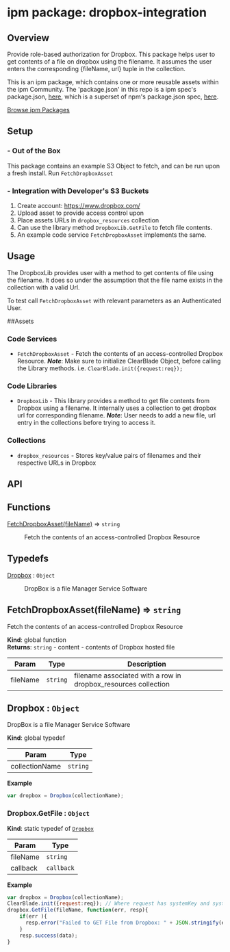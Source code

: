 
# ipm package: dropbox-integration

## Overview

Provide role-based authorization for Dropbox. This package helps user to get contents of a file on dropbox using the filename. It assumes the user enters the corresponding {fileName, url} tuple in the collection.

This is an ipm package, which contains one or more reusable assets within the ipm Community. The 'package.json' in this repo is a ipm spec's package.json, [here](https://docs.clearblade.com/v/3/6-ipm/spec), which is a superset of npm's package.json spec, [here](https://docs.npmjs.com/files/package.json).

[Browse ipm Packages](https://ipm.clearblade.com)

## Setup

### - Out of the Box

This package contains an example S3 Object to fetch, and can be run upon a fresh install. Run `FetchDropboxAsset`

### - Integration with Developer's S3 Buckets

1. Create account: https://www.dropbox.com/
2. Upload asset to provide access control upon
3. Place assets URLs in `dropbox_resources` collection
4. Can use the library method `DropboxLib.GetFile` to fetch file contents.
5. An example code service `FetchDropboxAsset` implements the same.

## Usage
The DropboxLib provides user with a method to get contents of file using the filename. It does so under the assumption that the file name exists in the collection with a valid Url.

To test call `FetchDropboxAsset` with relevant parameters as an Authenticated User.


##Assets

### Code Services

* `FetchDropboxAsset` - Fetch the contents of an access-controlled Dropbox Resource. ___Note___: Make sure to initialize ClearBlade Object, before calling the Library methods. i.e. `ClearBlade.init({request:req});`

### Code Libraries

* `DropboxLib` - This library provides a method to get file contents from Dropbox using a filename. It internally uses a collection to get dropbox url for corresponding filename. 
***Note***: User needs to add a new file, url entry in the collections before trying to access it.

### Collections

* `dropbox_resources` - Stores key/value pairs of filenames and their respective URLs in Dropbox


## API

## Functions

<dl>
<dt><a href="#FetchDropboxAsset">FetchDropboxAsset(fileName)</a> ⇒ <code>string</code></dt>
<dd><p>Fetch the contents of an access-controlled Dropbox Resource</p>
</dd>
</dl>

## Typedefs

<dl>
<dt><a href="#Dropbox">Dropbox</a> : <code>Object</code></dt>
<dd><p>DropBox is a file Manager Service Software</p>
</dd>
</dl>

<a name="FetchDropboxAsset"></a>

## FetchDropboxAsset(fileName) ⇒ <code>string</code>
Fetch the contents of an access-controlled Dropbox Resource

**Kind**: global function  
**Returns**: <code>string</code> - content - contents of Dropbox hosted file  

| Param | Type | Description |
| --- | --- | --- |
| fileName | <code>string</code> | filename associated with a row in dropbox_resources collection |

<a name="Dropbox"></a>

## Dropbox : <code>Object</code>
DropBox is a file Manager Service Software

**Kind**: global typedef  

| Param | Type |
| --- | --- |
| collectionName | <code>string</code> | 

**Example**  
```js
var dropbox = Dropbox(collectionName);
```
<a name="Dropbox.GetFile"></a>

### Dropbox.GetFile : <code>Object</code>
**Kind**: static typedef of [<code>Dropbox</code>](#Dropbox)  

| Param | Type |
| --- | --- |
| fileName | <code>string</code> | 
| callback | <code>callback</code> | 

**Example**  
```js
var dropbox = Dropbox(collectionName);
ClearBlade.init({request:req}); // Where request has systemKey and systemSecret information
dropbox.GetFile(fileName, function(err, resp){
    if(err ){
      resp.error("Failed to GET File from Dropbox: " + JSON.stringify(err));
    }
    resp.success(data);          
}
```
